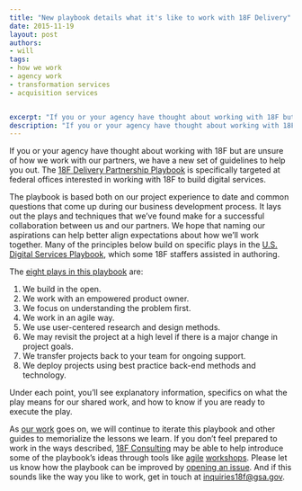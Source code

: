 ```yaml
---
title: "New playbook details what it's like to work with 18F Delivery"
date: 2015-11-19
layout: post
authors:
- will
tags:
- how we work
- agency work
- transformation services
- acquisition services


excerpt: "If you or your agency have thought about working with 18F but are unsure of how we work with our partners, we have a new set of guidelines to help you out. The 18F Delivery Partnership Playbook is specifically targeted at federal offices interested in working with 18F to build digital services."
description: "If you or your agency have thought about working with 18F but are unsure of how we work with our partners, we have a new set of guidelines to help you out. The 18F Delivery Partnership Playbook is specifically targeted at federal offices interested in working with 18F to build digital services."
---
```


If you or your agency have thought about working with 18F but are unsure
of how we work with our partners, we have a new set of guidelines to
help you out. The [18F Delivery Partnership Playbook](https://pages.18f.gov/partnership-playbook/) is specifically
targeted at federal offices interested in working with 18F to build
digital services.

The playbook is based both on our project experience to date and common
questions that come up during our business development process. It lays
out the plays and techniques that we’ve found make for a successful
collaboration between us and our partners. We hope that naming our
aspirations can help better align expectations about how we’ll work
together. Many of the principles below build on specific plays in the
[U.S. Digital Services Playbook](https://playbook.cio.gov/), which some
18F staffers assisted in authoring.

The [eight plays in this playbook](https://pages.18f.gov/partnership-playbook/) are:

1.  We build in the open.
2.  We work with an empowered product owner.
3.  We focus on understanding the problem first.
4.  We work in an agile way.
5.  We use user-centered research and design methods.
6.  We may revisit the project at a high level if there is a major change in project goals.
7.  We transfer projects back to your team for ongoing support.
8.  We deploy projects using best practice back-end methods and technology.

Under each point, you’ll see explanatory information, specifics on what
the play means for our shared work, and how to know if you are ready to
execute the play.

As [our work](https://18f.gsa.gov/dashboard)
goes on, we will continue to iterate this playbook and other guides to
memorialize the lessons we learn. If you don’t feel prepared to work in
the ways described, [18F Consulting](https://18f.gsa.gov/consulting/)
may be able to help introduce some of the playbook’s ideas through tools
like
[agile](https://18f.gsa.gov/2015/02/11/a-story-of-an-agile-workshop/)
[workshops](https://18f.gsa.gov/2015/08/31/how-playing-with-legos-taught-executives-agile/).
Please let us know how the playbook can be improved by
[opening an issue](https://github.com/18F/partnership-playbook/issues). And if this
sounds like the way you like to work, get in touch at
[inquiries18f@gsa.gov](mailto:inquiries18f@gsa.gov).
